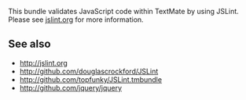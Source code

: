 This bundle validates JavaScript code within TextMate by using JSLint. Please see [jslint.org](http://jslint.org) for more information.

## See also

* http://jslint.org
* http://github.com/douglascrockford/JSLint
* http://github.com/topfunky/JSLint.tmbundle
* http://github.com/jquery/jquery
